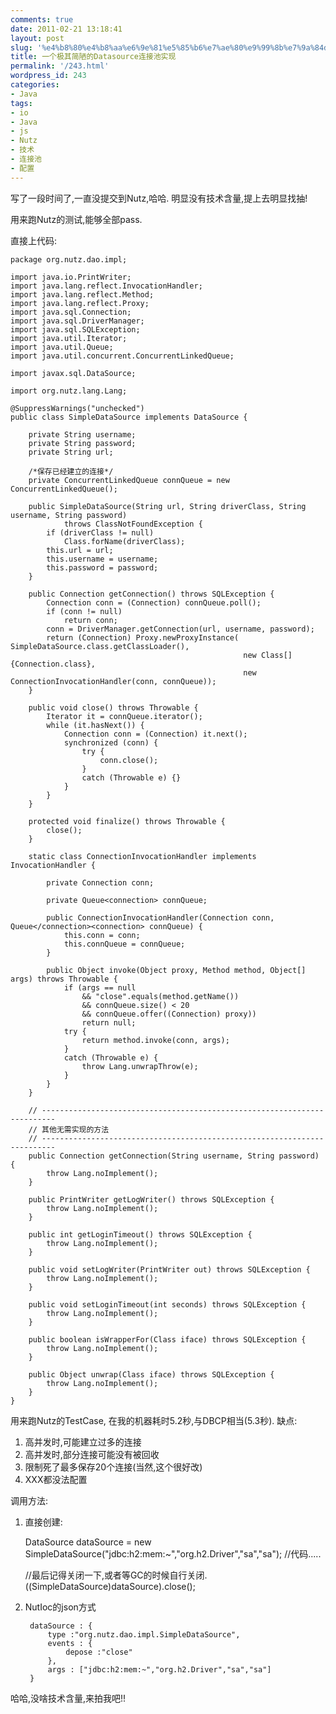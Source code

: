 ```yaml
---
comments: true
date: 2011-02-21 13:18:41
layout: post
slug: '%e4%b8%80%e4%b8%aa%e6%9e%81%e5%85%b6%e7%ae%80%e9%99%8b%e7%9a%84datasource%e8%bf%9e%e6%8e%a5%e6%b1%a0%e5%ae%9e%e7%8e%b0'
title: 一个极其简陋的Datasource连接池实现
permalink: '/243.html'
wordpress_id: 243
categories:
- Java
tags:
- io
- Java
- js
- Nutz
- 技术
- 连接池
- 配置
---
```


写了一段时间了,一直没提交到Nutz,哈哈. 明显没有技术含量,提上去明显找抽!

用来跑Nutz的测试,能够全部pass.

直接上代码:

    
    
    package org.nutz.dao.impl;
    
    import java.io.PrintWriter;
    import java.lang.reflect.InvocationHandler;
    import java.lang.reflect.Method;
    import java.lang.reflect.Proxy;
    import java.sql.Connection;
    import java.sql.DriverManager;
    import java.sql.SQLException;
    import java.util.Iterator;
    import java.util.Queue;
    import java.util.concurrent.ConcurrentLinkedQueue;
    
    import javax.sql.DataSource;
    
    import org.nutz.lang.Lang;
    
    @SuppressWarnings("unchecked")
    public class SimpleDataSource implements DataSource {
    
    	private String username;
    	private String password;
    	private String url;
    
    	/*保存已经建立的连接*/
    	private ConcurrentLinkedQueue connQueue = new ConcurrentLinkedQueue();
    
    	public SimpleDataSource(String url, String driverClass, String username, String password)
    			throws ClassNotFoundException {
    		if (driverClass != null)
    			Class.forName(driverClass);
    		this.url = url;
    		this.username = username;
    		this.password = password;
    	}
    
    	public Connection getConnection() throws SQLException {
    		Connection conn = (Connection) connQueue.poll();
    		if (conn != null)
    			return conn;
    		conn = DriverManager.getConnection(url, username, password);
    		return (Connection) Proxy.newProxyInstance(	SimpleDataSource.class.getClassLoader(),
    													new Class[]{Connection.class},
    													new ConnectionInvocationHandler(conn, connQueue));
    	}
    
    	public void close() throws Throwable {
    		Iterator it = connQueue.iterator();
    		while (it.hasNext()) {
    			Connection conn = (Connection) it.next();
    			synchronized (conn) {
    				try {
    					conn.close();
    				}
    				catch (Throwable e) {}
    			}
    		}
    	}
    
    	protected void finalize() throws Throwable {
    		close();
    	}
    
    	static class ConnectionInvocationHandler implements InvocationHandler {
    
    		private Connection conn;
    
    		private Queue<connection> connQueue;
    
    		public ConnectionInvocationHandler(Connection conn, Queue</connection><connection> connQueue) {
    			this.conn = conn;
    			this.connQueue = connQueue;
    		}
    
    		public Object invoke(Object proxy, Method method, Object[] args) throws Throwable {
    			if (args == null
    				&& "close".equals(method.getName())
    				&& connQueue.size() < 20
    				&& connQueue.offer((Connection) proxy))
    				return null;
    			try {
    				return method.invoke(conn, args);
    			}
    			catch (Throwable e) {
    				throw Lang.unwrapThrow(e);
    			}
    		}
    	}
    
    	// -------------------------------------------------------------------------
    	// 其他无需实现的方法
    	// -------------------------------------------------------------------------
    	public Connection getConnection(String username, String password) {
    		throw Lang.noImplement();
    	}
    
    	public PrintWriter getLogWriter() throws SQLException {
    		throw Lang.noImplement();
    	}
    
    	public int getLoginTimeout() throws SQLException {
    		throw Lang.noImplement();
    	}
    
    	public void setLogWriter(PrintWriter out) throws SQLException {
    		throw Lang.noImplement();
    	}
    
    	public void setLoginTimeout(int seconds) throws SQLException {
    		throw Lang.noImplement();
    	}
    
    	public boolean isWrapperFor(Class iface) throws SQLException {
    		throw Lang.noImplement();
    	}
    
    	public Object unwrap(Class iface) throws SQLException {
    		throw Lang.noImplement();
    	}
    }



用来跑Nutz的TestCase, 在我的机器耗时5.2秒,与DBCP相当(5.3秒).
缺点:
1. 高并发时,可能建立过多的连接
2. 高并发时,部分连接可能没有被回收
3. 限制死了最多保存20个连接(当然,这个很好改)
4. XXX都没法配置

调用方法:
1. 直接创建:

    
    
    DataSource dataSource = new SimpleDataSource("jdbc:h2:mem:~","org.h2.Driver","sa","sa");
    //代码.....
    
    //最后记得关闭一下,或者等GC的时候自行关闭.
    ((SimpleDataSource)dataSource).close();
    


2. NutIoc的json方式

    
    
    	dataSource : {
    		type :"org.nutz.dao.impl.SimpleDataSource",
    		events : {
    			depose :"close"
    		},
    		args : ["jdbc:h2:mem:~","org.h2.Driver","sa","sa"]
    	}
    



哈哈,没啥技术含量,来拍我吧!!
